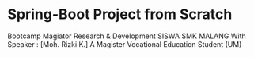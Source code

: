 # Spring-Boot Project from Scratch

Bootcamp Magiator Research & Development SISWA SMK MALANG
With Speaker : [Moh. Rizki K.]
 A Magister Vocational Education Student (UM)
